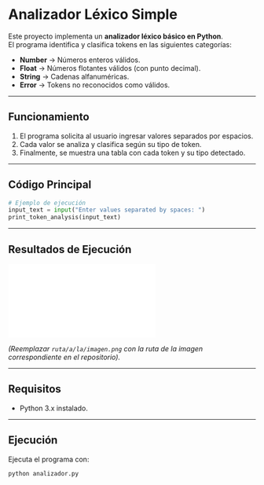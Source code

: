 # Analizador Léxico Simple

Este proyecto implementa un **analizador léxico básico en Python**.  
El programa identifica y clasifica tokens en las siguientes categorías:

- **Number** → Números enteros válidos.  
- **Float** → Números flotantes válidos (con punto decimal).  
- **String** → Cadenas alfanuméricas.  
- **Error** → Tokens no reconocidos como válidos.  

---

## Funcionamiento

1. El programa solicita al usuario ingresar valores separados por espacios.  
2. Cada valor se analiza y clasifica según su tipo de token.  
3. Finalmente, se muestra una tabla con cada token y su tipo detectado.  

---

## Código Principal

```python
# Ejemplo de ejecución
input_text = input("Enter values separated by spaces: ")
print_token_analysis(input_text)
```

---

## Resultados de Ejecución


![Ejecución del programa](Mini_Generador_Lexico/README.md)

*(Reemplazar `ruta/a/la/imagen.png` con la ruta de la imagen correspondiente en el repositorio).*

---

##  Requisitos

- Python 3.x instalado.  

---

## Ejecución

Ejecuta el programa con:

```bash
python analizador.py
```

